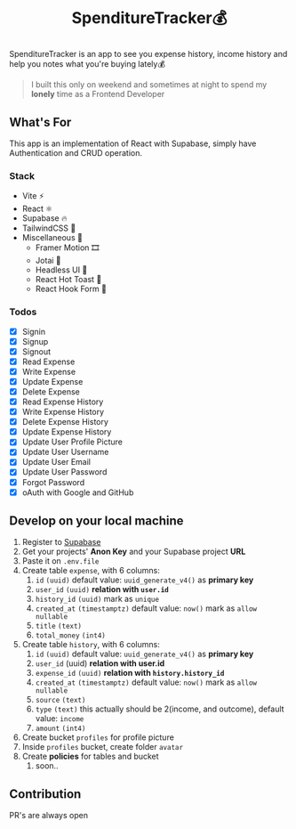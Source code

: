 # <p align="center">**SpenditureTracker💰**</p>

SpenditureTracker is an app to see you expense history, income history and help you notes what you're buying lately💰

> I built this only on weekend and sometimes at night to spend my **lonely** time as a Frontend Developer

## What's For

This app is an implementation of React with Supabase, simply have Authentication and CRUD operation.

### Stack

- Vite ⚡
- React ⚛️
- Supabase 🔥
- TailwindCSS 💨
- Miscellaneous 🔌
  - Framer Motion 🎞️
  - Jotai 👻
  - Headless UI 🔋
  - React Hot Toast 🔔
  - React Hook Form 📃

### Todos

- [x] Signin
- [x] Signup
- [x] Signout
- [x] Read Expense
- [x] Write Expense
- [x] Update Expense
- [x] Delete Expense
- [x] Read Expense History
- [x] Write Expense History
- [x] Delete Expense History
- [x] Update Expense History
- [x] Update User Profile Picture
- [x] Update User Username
- [x] Update User Email
- [x] Update User Password
- [x] Forgot Password
- [x] oAuth with Google and GitHub

## Develop on your local machine

1. Register to [Supabase](https://supabase.com)
2. Get your projects' **Anon Key** and your Supabase project **URL**
3. Paste it on `.env.file`
4. Create table `expense`, with 6 columns:
   1. `id` `(uuid)` default value: `uuid_generate_v4()` as **primary key**
   2. `user_id` `(uuid)` **relation with `user.id`**
   3. `history_id` `(uuid)` mark as `unique`
   4. `created_at` `(timestamptz)` default value: `now()` mark as `allow nullable`
   5. `title` `(text)`
   6. `total_money` `(int4)`
5. Create table `history`, with 6 columns:
   1. `id` `(uuid)` default value: `uuid_generate_v4()` as **primary key**
   2. `user_id` (uuid) **relation with user.id**
   3. `expense_id` `(uuid)` **relation with `history.history_id`**
   4. `created_at` `(timestamptz)` default value: `now()` mark as `allow nullable`
   5. `source` `(text)`
   6. `type` `(text)` this actually should be 2(income, and outcome), default value: `income`
   7. `amount` `(int4)`
6. Create bucket `profiles` for profile picture
7. Inside `profiles` bucket, create folder `avatar`
8. Create **policies** for tables and bucket
   1. soon..

## Contribution

PR's are always open
